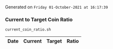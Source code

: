 Generated on `Friday 01-October-2021 at 16:17:39`

### Current to Target Coin Ratio
`current_coin_ratio.sh`

Date|Current|Target|Ratio
---|---|---|---
